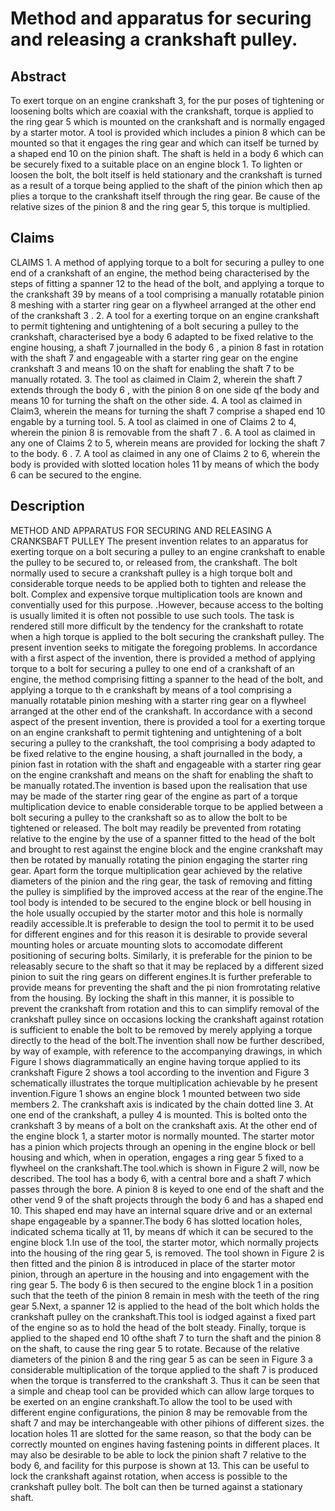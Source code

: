 # Method and apparatus for securing and releasing a crankshaft pulley.

## Abstract
To exert torque on an engine crankshaft 3, for the pur poses of tightening or loosening bolts which are coaxial with the crankshaft, torque is applied to the ring gear 5 which is mounted on the crankshaft and is normally engaged by a starter motor. A tool is provided which includes a pinion 8 which can be mounted so that it engages the ring gear and which can itself be turned by a shaped end 10 on the pinion shaft. The shaft is held in a body 6 which can be securely fixed to a suitable place on an engine block 1. To lighten or loosen the bolt, the bolt itself is held stationary and the crankshaft is turned as a result of a torque being applied to the shaft of the pinion which then ap plies a torque to the crankshaft itself through the ring gear. Be cause of the relative sizes of the pinion 8 and the ring gear 5, this torque is multiplied.

## Claims
CLAIMS 1. A method of applying torque to a bolt for securing a pulley to one end of a crankshaft of an engine, the method being characterised by the steps of fitting a spanner 12 to the head of the bolt, and applying a torque to the crankshaft 39 by means of a tool comprising a manually rotatable pinion 8 meshing with a starter ring gear on a flywheel arranged at the other end of the crankshaft 3 . 2. A tool for a exerting torque on an engine crankshaft to permit tightening and untightening of a bolt securing a pulley to the crankshaft, characterised bye a body 6 adapted to be fixed relative to the engine housing, a shaft 7 journalled in the body 6 , a pinion 8 fast in rotation with the shaft 7 and engageable with a starter ring gear on the engine crankshaft 3 and means 10 on the shaft for enabling the shaft 7 to be manually rotated. 3. The tool as claimed in Claim 2, wherein the shaft 7 extends through the body 6 , with the pinion 8 on one side qf the body and means 10 for turning the shaft on the other side. 4. A tool as claimed in Claim3, wherein the means for turning the shaft 7 comprise a shaped end 10 engable by a turning tool. 5. A tool as claimed in one of Claims 2 to 4, wherein the pinion 8 is removable from the shaft 7 . 6. A tool as claimed in any one of Claims 2 to 5, wherein means are provided for locking the shaft 7 to the body. 6 . 7. A tool as claimed in any one of Claims 2 to 6, wherein the body is provided with slotted location holes 11 by means of which the body 6 can be secured to the engine.

## Description
METHOD AND APPARATUS FOR SECURING AND RELEASING A CRANKSBAFT PULLEY The present invention relates to an apparatus for exerting torque on a bolt securing a pulley to an engine crankshaft to enable the pulley to be secured to, or released from, the crankshaft. The bolt normally used to secure a crankshaft pulley is a high torque bolt and considerable torque needs to be applied both to tighten and release the bolt. Complex and expensive torque multiplication tools are known and conventially used for this purpose. .However, because access to the bolting is usually limited it is often not possible to use such tools. The task is rendered still more difficult by the tendency for the crankshaft to rotate when a high torque is applied to the bolt securing the crankshaft pulley. The present invention seeks to mitigate the foregoing problems. In accordance with a first aspect of the invention, there is provided a method of applying torque to a bolt for securing a pulley to one end of a crankshaft of an engine, the method comprising fitting a spanner to the head of the bolt, and applying a torque to th e crankshaft by means of a tool comprising a manually rotatable pinion meshing with a starter ring gear on a flywheel arranged at the other end of the crankshaft. In accordance with a second aspect of the present invention, there is provided a tool for a exerting torque on an engine crankshaft to permit tightening and untightening of a bolt securing a pulley to the crankshaft, the tool comprising a body adapted to be fixed relative to the engine housing, a shaft journalled in the body, a pinion fast in rotation with the shaft and engageable with a starter ring gear on the engine crankshaft and means on the shaft for enabling the shaft to be manually rotated.The invention is based upon the realisation that use may be made of the starter ring gear of the engine as part of a torque multiplication device to enable considerable torque to be applied between a bolt securing a pulley to the crankshaft so as to allow the bolt to be tightened or released. The bolt may readily be prevented from rotating relative to the engine by the use of a spanner fitted to the head of the bolt and brought to rest against the engine block and the engine crankshaft may then be rotated by manually rotating the pinion engaging the starter ring gear. Apart form the torque multiplication gear achieved by the relative diameters of the pinion and the ring gear, the task of removing and fitting the pulley is simplified by the improved access at the rear of the engine.The tool body is intended to be secured to the engine block or bell housing in the hole usually occupied by the starter motor and this hole is normally readily accessible.It is preferable to design the tool to permit it to be used for different engines and for this reason it is desirable to provide several mounting holes or arcuate mounting slots to accomodate different positioning of securing bolts. Similarly, it is preferable for the pinion to be releasably secure to the shaft so that it may be replaced by a different sized pinion to suit the ring gears on different engines.It is further preferable to provide means for preventing the shaft and the pi nion fromrotating relative from the housing. By locking the shaft in this manner, it is possible to prevent the crankshaft from rotation and this to can simplify removal of the crankshaft pulley since on occasions locking the crankshaft against rotation is sufficient to enable the bolt to be removed by merely applying a torque directly to the head of the bolt.The invention shall now be further described, by way of example, with reference to the accompanying drawings, in which Figure l shows diagrammatically an engine having torque applied to its crankshaft Figure 2 shows a tool according to the invention and Figure 3 schematically illustrates the torque multiplication achievable by he present invention.Figure 1 shows an engine block 1 mounted between two side members 2. The crankshaft axis is indicated by the chain dotted line 3. At one end of the crankshaft, a pulley 4 is mounted. This is bolted onto the crankshaft 3 by means of a bolt on the crankshaft axis. At the other end of the engine block 1, a starter motor is normally mounted. The starter motor has a pinion which projects through an opening in the engine block or bell housing and which, when in operation, engages a ring gear 5 fixed to a flywheel on the crankshaft.The tool.which is shown in Figure 2 will, now be described. The tool has a body 6, with a central bore and a shaft 7 which passes through the bore. A pinion 8 is keyed to one end of the shaft and the other vend 9 of the shaft projects through the body 6 and has a shaped end 10. This shaped end may have an internal square drive and or an external shape engageable by a spanner.The body 6 has slotted location holes, indicated schema tically at 11, by means df which it can be secured to the engine block 1.In use of the tool, the starter motor, which normally projects into the housing of the ring gear 5, is removed. The tool shown in Figure 2 is then fitted and the pinion 8 is introduced in place of the starter motor pinion, through an aperture in the housing and into engagement with the ring gear 5. The body 6 is then secured to the engine block 1 in a position such that the teeth of the pinion 8 remain in mesh with the teeth of the ring gear 5.Next, a spanner 12 is applied to the head of the bolt which holds the crankshaft pulley on the crankshaft.This tool is iodged against a fixed part of the engine so as to hold the head of the bolt steady. Finally, torque is applied to the shaped end 10 ofthe shaft 7 to turn the shaft and the pinion 8 on the shaft, to cause the ring gear 5 to rotate. Because of the relative diameters of the pinion 8 and the ring gear 5 as can be seen in Figure 3 a considerable multiplication of the torque applied to the shaft 7 is produced when the torque is transferred to the crankshaft 3. Thus it can be seen that a simple and cheap tool can be provided which can allow large torques to be exerted on an engine crankshaft.To allow the tool to be used with different engine configurations, the pinion 8 may be removable from the shaft 7 and may be interchangeable with other pihions of different sizes. the location holes 11 are slotted for the same reason, so that the body can be correctly mounted on engines having fastening points in different places. It may also be desirable to be able to lock the pinion shaft 7 relative to the body 6, and facility for this purpose is shown at 13. This can be useful to lock the crankshaft against rotation, when access is possible to the crankshaft pulley bolt. The bolt can then be turned against a stationary shaft.